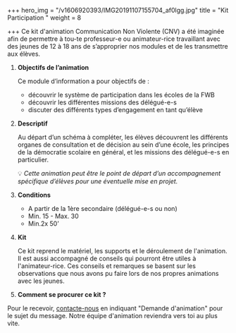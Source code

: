 +++
hero_img = "/v1606920393/IMG20191107155704_af0lgg.jpg"
title = "Kit Participation "
weight = 8

+++
Ce kit d'animation Communication Non Violente (CNV) a été imaginée afin de permettre à tou-te professeur-e ou animateur-rice travaillant avec des jeunes de 12 à 18 ans de s’approprier nos modules et de les transmettre aux élèves.

1. **Objectifs de l’animation**

   Ce module d’information a pour objectifs de :
   * découvrir le système de participation dans les écoles de la FWB
   * découvrir les différentes missions des délégué-e-s
   * discuter des différents types d’engagement en tant qu’élève
2. **Descriptif**

   Au départ d’un schéma à compléter, les élèves découvrent les différents organes de consultation et de décision au sein d’une école, les principes de la démocratie scolaire en général, et les missions des délégué-e-s en particulier.

   💡 _Cette animation peut être le point de départ d’un accompagnement spécifique d’élèves pour une éventuelle mise en projet._
3. **Conditions**
   * A partir de la 1ère secondaire (délégué-e-s ou non)
   * Min. 15 - Max. 30
   * Min.2x 50’
4. **Kit**

   Ce kit reprend le matériel, les supports et le déroulement de l'animation. Il est aussi accompagné de conseils qui pourront être utiles à l'animateur-rice. Ces conseils et remarques se basent sur les observations que nous avons pu faire lors de nos propres animations avec les jeunes.
5. **Comment se procurer ce kit ?**

Pour le recevoir, [contacte-nous](/contact) en indiquant "Demande d'animation" pour le sujet du message. Notre équipe d'animation reviendra vers toi au plus vite.
